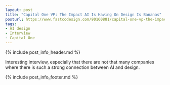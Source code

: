 ```yaml
---
layout: post
title: "Capital One VP: The Impact AI Is Having On Design Is Bananas"
posturl: https://www.fastcodesign.com/90160881/capital-one-vp-the-impact-ai-is-having-on-design-is-bananas
tags:
- AI design
- Interview
- Capital One
---
```


{% include post_info_header.md %}

Interesting interview, especially that there are not that many companies where there is such a strong connection between AI and design.

<!--more-->
{% include post_info_footer.md %}

